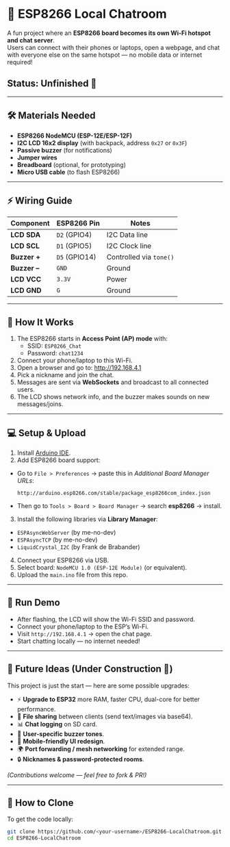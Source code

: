 # 💬 ESP8266 Local Chatroom

A fun project where an **ESP8266 board becomes its own Wi-Fi hotspot and chat server**.  
Users can connect with their phones or laptops, open a webpage, and chat with everyone else on the same hotspot — no mobile data or internet required!  

## Status: Unfinished 🚧

---

## 🛠️ Materials Needed
- **ESP8266 NodeMCU (ESP-12E/ESP-12F)**  
- **I2C LCD 16x2 display** (with backpack, address `0x27` or `0x3F`)  
- **Passive buzzer** (for notifications)  
- **Jumper wires**  
- **Breadboard** (optional, for prototyping)  
- **Micro USB cable** (to flash ESP8266)

---

## ⚡ Wiring Guide

| Component      | ESP8266 Pin | Notes |
|----------------|-------------|-------|
| **LCD SDA**    | `D2` (GPIO4) | I2C Data line |
| **LCD SCL**    | `D1` (GPIO5) | I2C Clock line |
| **Buzzer +**   | `D5` (GPIO14) | Controlled via `tone()` |
| **Buzzer –**   | `GND` | Ground |
| **LCD VCC**    | `3.3V` | Power |
| **LCD GND**    | `G` | Ground |

---

## 📡 How It Works
1. The ESP8266 starts in **Access Point (AP) mode** with:  
   - SSID: `ESP8266_Chat`  
   - Password: `chat1234`  
2. Connect your phone/laptop to this Wi-Fi.  
3. Open a browser and go to:  http://192.168.4.1
4. Pick a nickname and join the chat.  
5. Messages are sent via **WebSockets** and broadcast to all connected users.  
6. The LCD shows network info, and the buzzer makes sounds on new messages/joins.  

---

## 💻 Setup & Upload
1. Install [Arduino IDE](https://www.arduino.cc/en/software).  
2. Add ESP8266 board support:  
- Go to `File > Preferences` → paste this in *Additional Board Manager URLs*:  
  ```
  http://arduino.esp8266.com/stable/package_esp8266com_index.json
  ```
- Then go to `Tools > Board > Board Manager` → search **esp8266** → install.  
3. Install the following libraries via **Library Manager**:  
- `ESPAsyncWebServer` (by me-no-dev)  
- `ESPAsyncTCP` (by me-no-dev)  
- `LiquidCrystal_I2C` (by Frank de Brabander)  
4. Connect your ESP8266 via USB.  
5. Select board: `NodeMCU 1.0 (ESP-12E Module)` (or equivalent).  
6. Upload the `main.ino` file from this repo.  

---

## 🚀 Run Demo
- After flashing, the LCD will show the Wi-Fi SSID and password.  
- Connect your phone/laptop to the ESP’s Wi-Fi.  
- Visit `http://192.168.4.1` → open the chat page.  
- Start chatting locally — no internet needed!  

---

## 🔮 Future Ideas (Under Construction 🚧)
This project is just the start — here are some possible upgrades:
- ⚡ **Upgrade to ESP32** more RAM, faster CPU, dual-core for better performance.
- 📂 **File sharing** between clients (send text/images via base64).  
- 📊 **Chat logging** on SD card.  
- 🔔 **User-specific buzzer tones**.  
- 📱 **Mobile-friendly UI redesign**.  
- 🌍 **Port forwarding / mesh networking** for extended range.  
- 🔒 **Nicknames & password-protected rooms**.  

*(Contributions welcome — feel free to fork & PR!)*

---

## 🐙 How to Clone
To get the code locally:
```bash
git clone https://github.com/<your-username>/ESP8266-LocalChatroom.git
cd ESP8266-LocalChatroom
